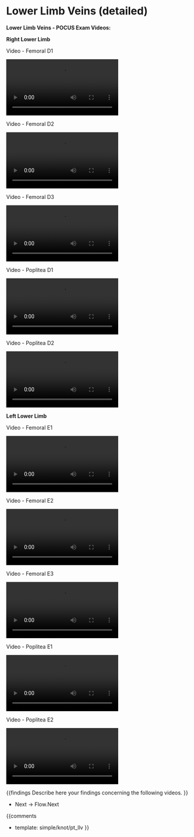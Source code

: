# Lower Limb Veins (detailed)

**Lower Limb Veins - POCUS Exam Videos:**

**Right Lower Limb**

Video - Femoral D1

<video><source src="https://drive.google.com/file/d/1nibC-An5Ufj3fmQCPydpo2AKDc7ovxpZ/view?usp=sharing"></video>

Video - Femoral D2

<video><source src="https://drive.google.com/file/d/1nibC-An5Ufj3fmQCPydpo2AKDc7ovxpZ/view?usp=sharing"></video>

Video - Femoral D3

<video><source src="https://drive.google.com/file/d/1nibC-An5Ufj3fmQCPydpo2AKDc7ovxpZ/view?usp=sharing"></video>

Video - Poplitea D1

<video><source src="https://drive.google.com/file/d/1nibC-An5Ufj3fmQCPydpo2AKDc7ovxpZ/view?usp=sharing"></video>

Video - Poplitea D2

<video><source src="https://drive.google.com/file/d/1nibC-An5Ufj3fmQCPydpo2AKDc7ovxpZ/view?usp=sharing"></video>

**Left Lower Limb**

Video - Femoral E1

<video><source src="https://drive.google.com/file/d/1nibC-An5Ufj3fmQCPydpo2AKDc7ovxpZ/view?usp=sharing"></video>

Video - Femoral E2

<video><source src="https://drive.google.com/file/d/1nibC-An5Ufj3fmQCPydpo2AKDc7ovxpZ/view?usp=sharing"></video>

Video - Femoral E3

<video><source src="https://drive.google.com/file/d/1nibC-An5Ufj3fmQCPydpo2AKDc7ovxpZ/view?usp=sharing"></video>

Video - Poplitea E1

<video><source src="https://drive.google.com/file/d/1nibC-An5Ufj3fmQCPydpo2AKDc7ovxpZ/view?usp=sharing"></video>

Video - Poplitea E2

<video><source src="https://drive.google.com/file/d/1nibC-An5Ufj3fmQCPydpo2AKDc7ovxpZ/view?usp=sharing"></video>

{{findings
Describe here your findings concerning the following videos.
}}

* Next -> Flow.Next

{{comments
* template: simple/knot/pt_llv
}}
